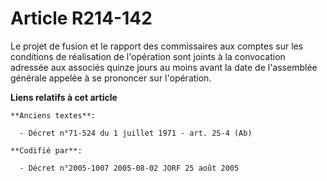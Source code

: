 # Article R214-142

Le projet de fusion et le rapport des commissaires aux comptes sur les conditions de réalisation de l'opération sont joints à
la convocation adressée aux associés quinze jours au moins avant la date de l'assemblée générale appelée à se prononcer sur
l'opération.

**Liens relatifs à cet article**

	**Anciens textes**:

	  - Décret n°71-524 du 1 juillet 1971 - art. 25-4 (Ab)

	**Codifié par**:

	  - Décret n°2005-1007 2005-08-02 JORF 25 août 2005
